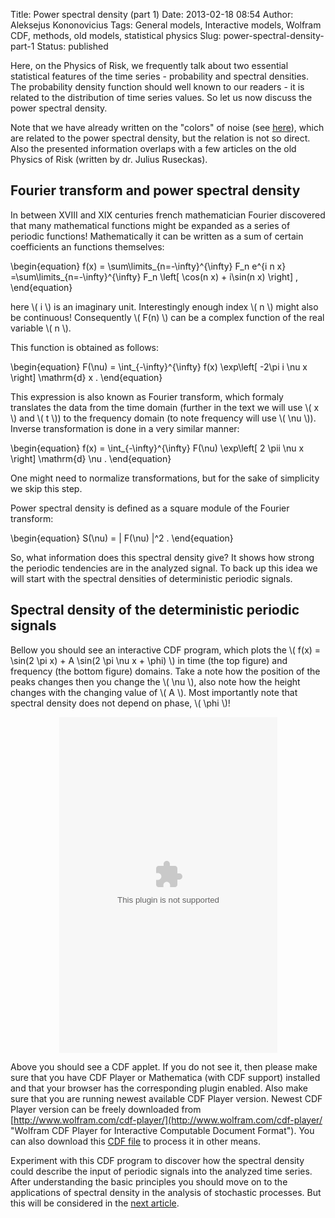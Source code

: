 Title: Power spectral density (part 1)
Date: 2013-02-18 08:54
Author: Aleksejus Kononovicius
Tags: General models, Interactive models, Wolfram CDF, methods, old models, statistical physics
Slug: power-spectral-density-part-1
Status: published

Here, on the Physics of Risk, we frequently talk
about two essential statistical features of the time series -
probability and spectral densities. The probability density function
should well known to our readers - it is related to the distribution of
time series values. So let us now discuss the power spectral
density.<!--more-->

Note that we have already written on the "colors" of noise (see
[here](/colors-of-noise "Colors of noise")),
which are related to the power spectral density, but the relation is not
so direct. Also the presented information overlaps with a few articles
on the old Physics of Risk (written by dr. Julius Ruseckas).

Fourier transform and power spectral density
--------------------------------------------

In between XVIII and XIX centuries french mathematician Fourier
discovered that many mathematical functions might be expanded as a
series of periodic functions! Mathematically it can be written as a sum
of certain coefficients an functions themselves:


\begin{equation}
 f(x) = \sum\limits\_{n=-\infty}^{\infty} F\_n e^{i n x} =\sum\limits\_{n=-\infty}^{\infty} F\_n \left\[ \cos(n x) + i\sin(n x) \right\] , 
\end{equation}


here \\\(  i \\\) is an imaginary unit. Interestingly enough index
\\\(  n \\\) might also be continuous! Consequently \\\(  F(n) \\\) can be
a complex function of the real variable \\\(  n \\\).

This function is obtained as follows:


\begin{equation}
 F(\nu) = \int\_{-\infty}^{\infty} f(x) \exp\left\[ -2\pi i \nu x \right\] \mathrm{d} x . 
\end{equation}


This expression is also known as Fourier transform, which formaly
translates the data from the time domain (further in the text we will
use \\\(  x \\\) and \\\(  t \\\)) to the frequency domain (to note
frequency will use \\\(  \nu \\\)). Inverse transformation is done in a
very similar manner:


\begin{equation}
 f(x) = \int\_{-\infty}^{\infty} F(\nu) \exp\left\[ 2 \pii \nu x \right\] \mathrm{d} \nu . 
\end{equation}


One might need to normalize transformations, but for the sake of
simplicity we skip this step.

Power spectral density is defined as a square module of the Fourier
transform:


\begin{equation}
 S(\nu) = | F(\nu) |^2 . 
\end{equation}


So, what information does this spectral density give? It shows how
strong the periodic tendencies are in the analyzed signal. To back up
this idea we will start with the spectral densities of deterministic
periodic signals.

Spectral density of the deterministic periodic signals
------------------------------------------------------

Bellow you should see an interactive CDF program, which plots the
\\\(  f(x) = \sin(2 \pi x) + A \sin(2 \pi \nu x + \phi) \\\) in
time (the top figure) and frequency (the bottom figure) domains. Take a
note how the position of the peaks changes then you change the \\\( \nu \\\), also note how the height changes with the changing value of
\\\(  A \\\). Most importantly note that spectral density does not depend
on phase, \\\(  \phi \\\)!

<div id="attachement_2421" class="cdf-embed" style="margin: 0 auto; text-align: center;"><object classid="clsid:612AB921-E294-41AA-8E98-87E7E057EF33" type="application/vnd.wolfram.cdf.text" width="349" height="537"><param name="src" value="/uploads/2013/01/deterministic-spectra.cdf"><embed src="/uploads/2013/01/deterministic-spectra.cdf" type="application/vnd.wolfram.cdf.text" width="349" height="537"></object></div>

Above you should see a CDF applet. If you do not see it, then please make sure
that you have CDF Player or Mathematica (with CDF support) installed and that
your browser has the corresponding plugin enabled. Also make sure that you are
running newest available CDF Player version. Newest CDF Player version can be
freely downloaded from [http://www.wolfram.com/cdf-player/](http://www.wolfram.com/cdf-player/ "Wolfram CDF Player for Interactive Computable Document Format"). You can also download this [CDF file](/uploads/2013/01/deterministic-spectra.cdf) to process it in other means.

Experiment with this CDF program to discover how the spectral density
could describe the input of periodic signals into the analyzed time
series. After understanding the basic principles you should move on to
the applications of spectral density in the analysis of stochastic
processes. But this will be considered in the [next
article](/power-spectral-density-part-2 "Power spectral density (part 2)").

